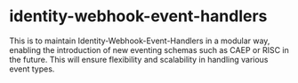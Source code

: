 # identity-webhook-event-handlers

This is to maintain Identity-Webhook-Event-Handlers in a modular way, enabling the introduction of new eventing schemas such as CAEP or RISC in the future. This will ensure flexibility and scalability in handling various event types.
